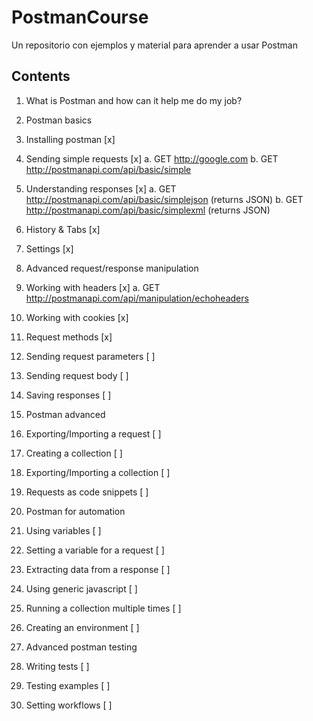 # PostmanCourse
Un repositorio con ejemplos y material para aprender a usar Postman

## Contents
1. What is Postman and how can it help me do my job?

2. Postman basics
 1. Installing postman  [x]
 2. Sending simple requests [x]
	a. GET http://google.com
	b. GET http://postmanapi.com/api/basic/simple
 3. Understanding responses [x]
	a. GET http://postmanapi.com/api/basic/simplejson (returns JSON)
	b. GET http://postmanapi.com/api/basic/simplexml (returns JSON)
 4. History & Tabs [x]
 5. Settings [x]
 
3. Advanced request/response manipulation
 1. Working with headers [x]
	a. GET http://postmanapi.com/api/manipulation/echoheaders
 2. Working with cookies [x]
 3. Request methods [x]
 4. Sending request parameters [ ]
 5. Sending request body [ ]
 6. Saving responses [ ]

4. Postman advanced
 1. Exporting/Importing a request [ ]
 2. Creating a collection [ ]
 3. Exporting/Importing a collection [ ]
 4. Requests as code snippets [ ]

5. Postman for automation 
 1. Using variables [ ]
 2. Setting a variable for a request [ ]
 3. Extracting data from a response [ ]
 4. Using generic javascript [ ]
 5. Running a collection multiple times [ ]
 6. Creating an environment [ ]

6. Advanced postman testing
 1. Writing tests [ ]
 2. Testing examples [ ]
 3. Setting workflows [ ]